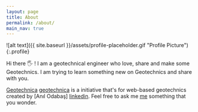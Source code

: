 ```yaml
---
layout: page
title: About
permalink: /about/
main_nav: true
---
```


![alt text]({{ site.baseurl }}/assets/profile-placeholder.gif "Profile Picture"){:.profile}

Hi there :raised_hand_with_fingers_splayed: ! I am a geotechnical engineer who love, share and make some Geotechnics. I am trying to learn something new on Geotechnics and share with you.

[Geotechnica] [geotechnica] is a initiative that's for web-based geotechnics created by [Anıl Odabaş] [linkedin]. Feel free to ask me [me] something that you wonder.


[geotechnica]: https://github.com/geotechnica
[linkedin]: https://www.linkedin.com/in/anilodabas/
[me]: anil.odabas@gmail.com
